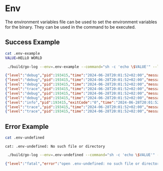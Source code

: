 # Env

The environment variables file can be used to set the environment variables for the binary. They can be used in the command to be executed.

## Success Example

```bash
cat .env-example
VALUE=HELLO WORLD
```

```bash
 ./build/go-log --env=.env-example --command="sh -c 'echo \$VALUE'" --loglevel=trace
```

```json
{"level":"debug","pid":193415,"time":"2024-06-28T20:01:52+02:00","message":"command: sh -c 'echo $VALUE'"}
{"level":"debug","pid":193415,"time":"2024-06-28T20:01:52+02:00","message":"loglevel: trace"}
{"level":"debug","pid":193415,"time":"2024-06-28T20:01:52+02:00","message":"env: .env-example"}
{"level":"trace","pid":193415,"time":"2024-06-28T20:01:52+02:00","message":"the program is starting"}
{"level":"debug","pid":193415,"time":"2024-06-28T20:01:52+02:00","message":"starting running the command: sh -c 'echo $VALUE'"}
{"level":"debug","pid":193415,"time":"2024-06-28T20:01:52+02:00","message":"command finished in 1.78415ms"}
{"level":"info","pid":193415,"exitCode":"0","time":"2024-06-28T20:01:52+02:00","message":"HELLO WORLD"}
{"level":"trace","pid":193415,"time":"2024-06-28T20:01:52+02:00","message":"the command has finished"}
{"level":"trace","pid":193415,"time":"2024-06-28T20:01:52+02:00","message":"the program is ending"}
```

## Error Example

```bash
cat .env-undefined
```

```output
cat: .env-undefined: No such file or directory
```

```bash
 ./build/go-log --env=.env-undefined --command="sh -c 'echo \$VALUE'" --loglevel=trace
```

```json
{"level":"fatal","error":"open .env-undefined: no such file or directory","time":"2024-06-28T20:05:40+02:00","message":"error setting the environment variables"}
```
